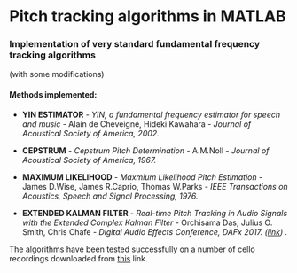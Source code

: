 
<h1>Pitch tracking algorithms in MATLAB</h1>

<h3>Implementation of very standard fundamental frequency tracking algorithms</h3> (with some modifications)

<h4>Methods implemented:</h4>
<ul>
<li><b>YIN ESTIMATOR</b> - <i>YIN, a fundamental frequency estimator for speech and music </i> - Alain de Cheveigné, Hideki Kawahara - 
<i>Journal of Acoustical Society of America, 2002.</i></li>
<p><li><b>CEPSTRUM</b> - <i>Cepstrum Pitch Determination</i> - A.M.Noll - <i>Journal of Acoustical Society of America, 1967.</i>
</li></p>
<p><li><b>MAXIMUM LIKELIHOOD</b> - <i>Maxmium Likelihood Pitch Estimation</i> - James D.Wise, James R.Caprio, Thomas W.Parks - 
<i>IEEE Transactions on Acoustics, Speech and Signal Processing, 1976.</i></li><p>
<li><b>EXTENDED KALMAN FILTER</b> - <i>Real-time Pitch Tracking in Audio Signals with the Extended Complex Kalman Filter </i> - Orchisama Das, Julius O. Smith, Chris Chafe - <i> Digital Audio Effects Conference, DAFx 2017. (<a href = "http://www.dafx17.eca.ed.ac.uk/papers/DAFx17_paper_21.pdf">link</a>) .</i></li></p>
</ul>

The algorithms have been tested successfully on a number of cello recordings downloaded from <a href = "http://theremin.music.uiowa.edu/MIS.html#">
this</a> link.
